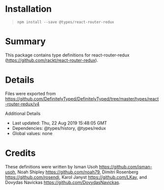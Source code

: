 # Installation
> `npm install --save @types/react-router-redux`

# Summary
This package contains type definitions for react-router-redux (https://github.com/rackt/react-router-redux).

# Details
Files were exported from https://github.com/DefinitelyTyped/DefinitelyTyped/tree/master/types/react-router-redux/v4

Additional Details
 * Last updated: Thu, 22 Aug 2019 15:48:05 GMT
 * Dependencies: @types/history, @types/redux
 * Global values: none

# Credits
These definitions were written by Isman Usoh <https://github.com/isman-usoh>, Noah Shipley <https://github.com/noah79>, Dimitri Rosenberg <https://github.com/rosendi>, Karol Janyst <https://github.com/LKay>, and Dovydas Navickas <https://github.com/DovydasNavickas>.
